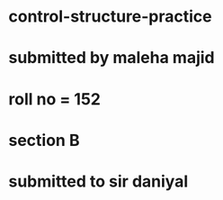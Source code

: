 # control-structure-practice
# submitted by maleha majid
# roll no = 152
# section B
# submitted to sir daniyal
